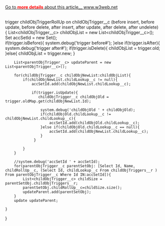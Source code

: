 <a href="https://www.w3web.net/roll-up-summary-trigger-on-custom-object/">Go to <b style="color:#ff0000;">more details</b> about this article__  www.w3web.net</a><br/><br/>

trigger childObjTriggerRollUp on childObjTrigger__c (before insert, before update, before delete, after insert, after update, after delete, after undelete) {
    List<childObjTrigger__c> childObjList = new List<childObjTrigger__c>();
   Set<Id> accSetId = new Set<Id>();  
    if(trigger.isBefore){
        system.debug('trigger before#');
    }else if(trigger.isAfter){
       system.debug('trigger after#');
        if(trigger.isDelete){
           childObjList = trigger.old;            
        }else{
            childObjList = trigger.new;
        }
        
        
        
        List<parentObjTrigger__c> updateParent = new List<parentObjTrigger__c>();
        
        for(childObjTrigger__c childObjNewList:childObjList){
            if(childObjNewList.childLookup__c != null){
                accSetId.add(childObjNewList.childLookup__c);
                
                if(trigger.isUpdate){
                   childObjTrigger__c childObjOld = trigger.oldMap.get(childObjNewList.Id);
                  
                    system.debug('childObjOld ' + childObjOld);
                    if(childObjOld.childLookup__c != childObjNewList.childLookup__c){
                        accSetId.add(childObjOld.childLookup__c);
                    }else if(childObjOld.childLookup__c == null){
                        accSetId.add(childObjNewList.childLookup__c);
                    }
                 }
                
            }           
        }
        
        //system.debug('accSetId ' + accSetId); 
        for(parentObjTrigger__c parentSetObj: [Select Id, Name, childRollUp__c, (Select Id, childLookup__c From childObjTriggers__r ) From parentObjTrigger__c Where Id IN:accSetId]){
            List<childObjTrigger__c> childSize = parentSetObj.childObjTriggers__r;
            parentSetObj.childRollUp__c=childSize.size();
            updateParent.add(parentSetObj);
        }
        update updateParent;
        
    }
    
}
